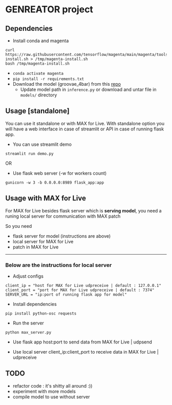 # GENREATOR project

## Dependencies

- Install conda and magenta
```
curl https://raw.githubusercontent.com/tensorflow/magenta/main/magenta/tools/magenta-install.sh > /tmp/magenta-install.sh
bash /tmp/magenta-install.sh
```
- `conda activate magenta`
- `pip install -r requirements.txt`
- Download the model (groovae_4bar) from this [repo](https://github.com/magenta/magenta/tree/main/magenta/models/music_vae#pre-trained-checkpoints)
    - Update model path in `inference.py` or download and untar file in `models/` directory

## Usage [standalone]

You can use it standalone or with MAX for Live. With standalone option you will have a web interface in case of streamlit or API in case of running flask app.

- You can use streamlit demo
```
streamlit run demo.py
```

OR

- Use flask web server (-w for workers count)
```
gunicorn -w 3 -b 0.0.0.0:8989 flask_app:app
```


## Usage with MAX for Live

For MAX for Live besides flask server which is **serving model**, you need a runing local server for communication with MAX patch

So you need 
- flask server for model (instructions are above)
- local server for MAX for Live
- patch in MAX for Live

___

### Below are the instructions for local server

- Adjust configs
```
client_ip = "host for MAX for Live udpreceive | default : 127.0.0.1"
client_port = "port for MAX for Live udpreceive | default : 7374"
SERVER_URL = "ip:port of running flask app for model"
```


- Install dependencies
```
pip install python-osc requests
```


- Run the server
```
python max_server.py
```

- Use flask app host:port to send data from MAX for Live | udpsend

- Use local server client_ip:client_port to receive data in MAX for Live | udpreceive


## TODO

- refactor code : it's shitty all around :))
- experiment with more models
- compile model to use without server